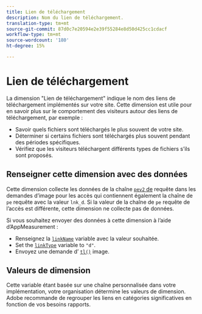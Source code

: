 ```yaml
---
title: Lien de téléchargement
description: Nom du lien de téléchargement.
translation-type: tm+mt
source-git-commit: 87d0c7e20594e2e39f55284e8d50d425cc1cdacf
workflow-type: tm+mt
source-wordcount: '180'
ht-degree: 15%

---
```



# Lien de téléchargement

La dimension &quot;Lien de téléchargement&quot; indique le nom des liens de téléchargement implémentés sur votre site. Cette dimension est utile pour en savoir plus sur le comportement des visiteurs autour des liens de téléchargement, par exemple :

* Savoir quels fichiers sont téléchargés le plus souvent de votre site.
* Déterminer si certains fichiers sont téléchargés plus souvent pendant des périodes spécifiques.
* Vérifiez que les visiteurs téléchargent différents types de fichiers s’ils sont proposés.

## Renseigner cette dimension avec des données

Cette dimension collecte les données de la chaîne [`pev2` de](/help/implement/validate/query-parameters.md) requête dans les demandes d’image pour les accès qui contiennent également la chaîne de `pe` requête avec la valeur `lnk_d`. Si la valeur de la chaîne de `pe` requête de l’accès est différente, cette dimension ne collecte pas de données.

Si vous souhaitez envoyer des données à cette dimension à l’aide d’AppMeasurement :

* Renseignez la [`linkName`](/help/implement/vars/config-vars/linkname.md) variable avec la valeur souhaitée.
* Set the [`linkType`](/help/implement/vars/config-vars/linktype.md) variable to `"d"`.
* Envoyez une demande d’ [`tl()`](/help/implement/vars/functions/tl-method.md) image.

## Valeurs de dimension

Cette variable étant basée sur une chaîne personnalisée dans votre implémentation, votre organisation détermine les valeurs de dimension. Adobe recommande de regrouper les liens en catégories significatives en fonction de vos besoins rapports.
